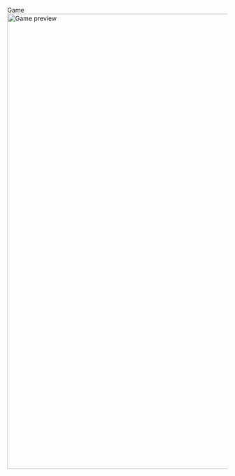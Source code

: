 Game<img width="1042" alt="Game preview" src="https://user-images.githubusercontent.com/93427284/184504967-ac8e3f51-26cd-4972-b21f-e11945ae4248.png">
